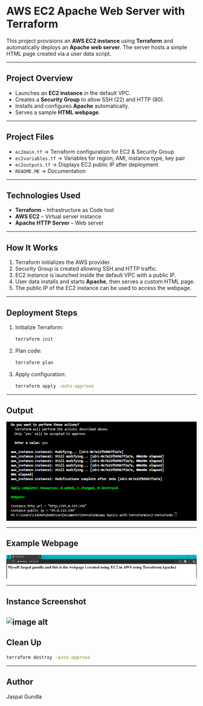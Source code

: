 # AWS EC2 Apache Web Server with Terraform

This project provisions an **AWS EC2 instance** using **Terraform** and automatically deploys an **Apache web server**. The server hosts a simple HTML page created via a user data script.

---

## Project Overview
- Launches an **EC2 instance** in the default VPC.
- Creates a **Security Group** to allow SSH (22) and HTTP (80).
- Installs and configures **Apache** automatically.
- Serves a sample **HTML webpage**.

---

## Project Files
- `ec2main.tf` → Terraform configuration for EC2 & Security Group  
- `ec2variables.tf` → Variables for region, AMI, instance type, key pair   
- `ec2outputs.tf` → Displays EC2 public IP after deployment
- `README.ME` → Documentation

---

## Technologies Used
- **Terraform** – Infrastructure as Code tool
- **AWS EC2** – Virtual server instance
- **Apache HTTP Server** – Web server
  
---

## How It Works
1. Terraform initializes the AWS provider.
2. Security Group is created allowing SSH and HTTP traffic.
3. EC2 instance is launched inside the default VPC with a public IP.
4. User data installs and starts **Apache**, then serves a custom HTML page.
5. The public IP of the EC2 instance can be used to access the webpage.

---

## Deployment Steps
1. Initialize Terraform:
   ```bash
   terraform init
   ```
2. Plan code:
   ```bash
   terraform plan
   ```   
3. Apply configuration:
   ```bash
   terraform apply -auto-approve
   ```

---

## Output
![image alt](https://github.com/TheJ10/AWS-Terraform-projects/blob/ba127d49160e3317d3165534482910522e14866b/Deploying%20a%20Web%20Server%20on%20AWS%20EC2%20using%20Terraform/screenshots/outputec2.png)

---

## Example Webpage
![image alt](https://github.com/TheJ10/AWS-Terraform-projects/blob/a7b7ede1297ac575204553d5c4f116574f2050b5/Deploying%20a%20Web%20Server%20on%20AWS%20EC2%20using%20Terraform/screenshots/webpageec2.png)

---

## Instance Screenshot
![image alt]()
---

## Clean Up
```bash
terraform destroy -auto-approve
```

---

## Author
Jaspal Gundla

